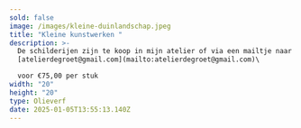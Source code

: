 ```yaml
---
sold: false
image: /images/kleine-duinlandschap.jpeg
title: "Kleine kunstwerken "
description: >-
  De schilderijen zijn te koop in mijn atelier of via een mailtje naar
  [atelierdegroet@gmail.com](mailto:atelierdegroet@gmail.com)\

  voor €75,00 per stuk
width: "20"
height: "20"
type: Olieverf
date: 2025-01-05T13:55:13.140Z
---
```

